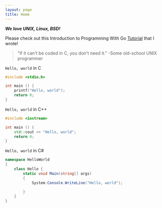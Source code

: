 ```yaml
---
layout: page
title: Home
---
```


**_We love UNIX, Linux, BSD!_**

Please check out this Introduction to Programming With Go [Tutorial](https://go_tutorial/start.md) that I wrote!

> "If it can't be coded in C, you don't need it."
> -Some old-school UNIX programmer

`Hello, world` in C
```c
#include <stdio.h>

int main () {
    printf("Hello, world");
    return 0;
}
```

`Hello, world` in C++
```c++
#include <iostream>

int main () {
    std::cout << "Hello, world";
    return 0;
}
```

`Hello, world` in C#
```c#
namespace HelloWorld
{
    class Hello {
        static void Main(string[] args)
        {
            System.Console.WriteLine("Hello, world");

        }
    }
}
```
